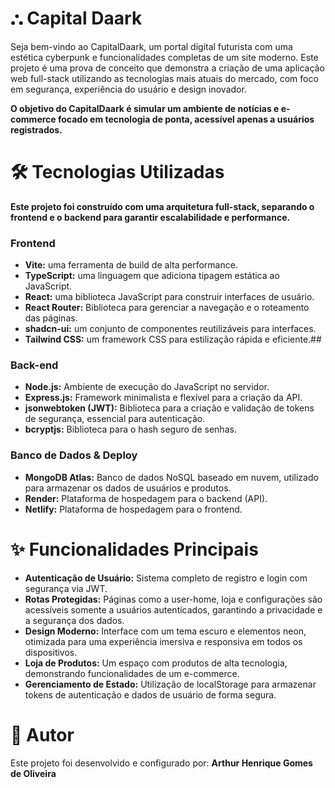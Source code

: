 # ⛬ Capital Daark

Seja bem-vindo ao CapitalDaark, um portal digital futurista com uma estética cyberpunk e funcionalidades completas de um site moderno. Este projeto é uma prova de conceito que demonstra a criação de uma aplicação web full-stack utilizando as tecnologias mais atuais do mercado, com foco em segurança, experiência do usuário e design inovador.

**O objetivo do CapitalDaark é simular um ambiente de notícias e e-commerce focado em tecnologia de ponta, acessível apenas a usuários registrados.**

# 🛠️ Tecnologias Utilizadas

**Este projeto foi construído com uma arquitetura full-stack, separando o frontend e o backend para garantir escalabilidade e performance.**

### Frontend
- **Vite:** uma ferramenta de build de alta performance.
- **TypeScript:** uma linguagem que adiciona tipagem estática ao JavaScript.
- **React:** uma biblioteca JavaScript para construir interfaces de usuário.
- **React Router:** Biblioteca para gerenciar a navegação e o roteamento das páginas.
- **shadcn-ui:** um conjunto de componentes reutilizáveis para interfaces.
- **Tailwind CSS:** um framework CSS para estilização rápida e eficiente.## 

### Back-end
- **Node.js:** Ambiente de execução do JavaScript no servidor.
- **Express.js:** Framework minimalista e flexível para a criação da API.
- **jsonwebtoken (JWT):** Biblioteca para a criação e validação de tokens de segurança, essencial para autenticação.
- **bcryptjs:** Biblioteca para o hash seguro de senhas.

### Banco de Dados & Deploy
- **MongoDB Atlas:** Banco de dados NoSQL baseado em nuvem, utilizado para armazenar os dados de usuários e produtos.
- **Render:** Plataforma de hospedagem para o backend (API).
- **Netlify:** Plataforma de hospedagem para o frontend.

# ✨ Funcionalidades Principais
- **Autenticação de Usuário:** Sistema completo de registro e login com segurança via JWT.
- **Rotas Protegidas:** Páginas como a user-home, loja e configurações são acessíveis somente a usuários autenticados, garantindo a privacidade e a segurança dos dados.
- **Design Moderno:** Interface com um tema escuro e elementos neon, otimizada para uma experiência imersiva e responsiva em todos os dispositivos.
- **Loja de Produtos:** Um espaço com produtos de alta tecnologia, demonstrando funcionalidades de um e-commerce.
- **Gerenciamento de Estado:** Utilização de localStorage para armazenar tokens de autenticação e dados de usuário de forma segura.

# 👤 Autor
Este projeto foi desenvolvido e configurado por: **Arthur Henrique Gomes de Oliveira**
